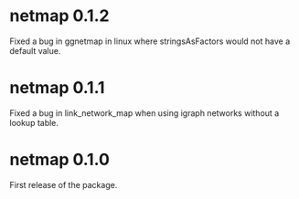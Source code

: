 # netmap 0.1.2
Fixed a bug in ggnetmap in linux where stringsAsFactors would not have a 
default value.

# netmap 0.1.1
Fixed a bug in link_network_map when using igraph networks
without a lookup table.

# netmap 0.1.0
First release of the package.
